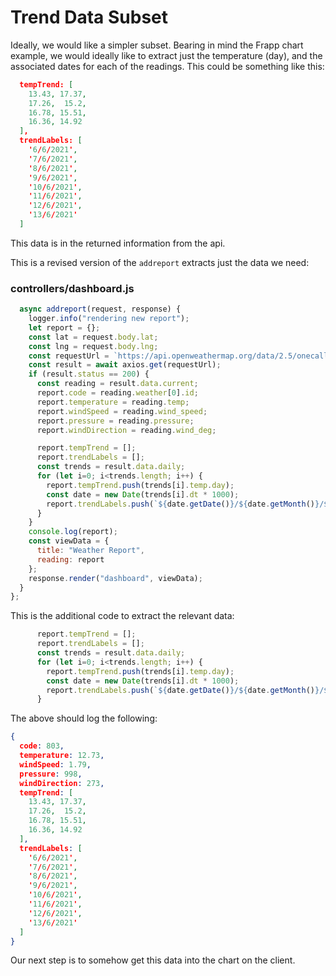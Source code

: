 # Trend Data Subset

Ideally, we would like a simpler subset. Bearing in mind the Frapp chart example, we would ideally like to extract just the temperature (day), and the associated dates for each of the readings. This could be something like this:

~~~json
  tempTrend: [
    13.43, 17.37,
    17.26,  15.2,
    16.78, 15.51,
    16.36, 14.92
  ],
  trendLabels: [
    '6/6/2021',
    '7/6/2021',
    '8/6/2021',
    '9/6/2021',
    '10/6/2021',
    '11/6/2021',
    '12/6/2021',
    '13/6/2021'
  ]
~~~

This data is in the returned information from the api.

This is a revised version of the `addreport` extracts just the data we need:

### controllers/dashboard.js

~~~javascript
  async addreport(request, response) {
    logger.info("rendering new report");
    let report = {};
    const lat = request.body.lat;
    const lng = request.body.lng;
    const requestUrl = `https://api.openweathermap.org/data/2.5/onecall?lat=${lat}&lon=${lng}&units=metric&appid=YOUR_API_KEY`
    const result = await axios.get(requestUrl);
    if (result.status == 200) {
      const reading = result.data.current;
      report.code = reading.weather[0].id;
      report.temperature = reading.temp;
      report.windSpeed = reading.wind_speed;
      report.pressure = reading.pressure;
      report.windDirection = reading.wind_deg;

      report.tempTrend = [];
      report.trendLabels = [];
      const trends = result.data.daily;
      for (let i=0; i<trends.length; i++) {
        report.tempTrend.push(trends[i].temp.day);
        const date = new Date(trends[i].dt * 1000);
        report.trendLabels.push(`${date.getDate()}/${date.getMonth()}/${date.getFullYear()}` );
      }
    }
    console.log(report);
    const viewData = {
      title: "Weather Report",
      reading: report
    };
    response.render("dashboard", viewData);
  }
};
~~~

This is the additional code to extract the relevant data:

~~~javascript
      report.tempTrend = [];
      report.trendLabels = [];
      const trends = result.data.daily;
      for (let i=0; i<trends.length; i++) {
        report.tempTrend.push(trends[i].temp.day);
        const date = new Date(trends[i].dt * 1000);
        report.trendLabels.push(`${date.getDate()}/${date.getMonth()}/${date.getFullYear()}` );
      }
~~~

The above should log the following:

~~~json
{
  code: 803,
  temperature: 12.73,
  windSpeed: 1.79,
  pressure: 998,
  windDirection: 273,
  tempTrend: [
    13.43, 17.37,
    17.26,  15.2,
    16.78, 15.51,
    16.36, 14.92
  ],
  trendLabels: [
    '6/6/2021',
    '7/6/2021',
    '8/6/2021',
    '9/6/2021',
    '10/6/2021',
    '11/6/2021',
    '12/6/2021',
    '13/6/2021'
  ]
}
~~~

Our next step is to somehow get this data into the chart on the client.